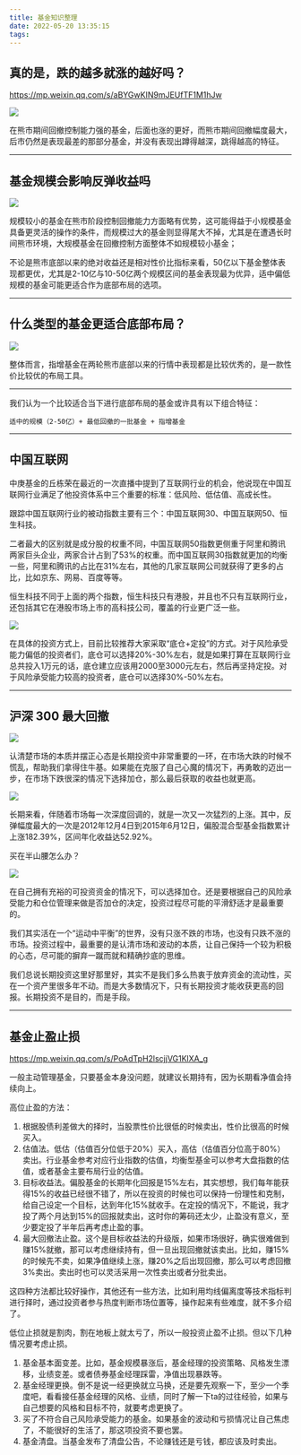 ```yaml
---
title: 基金知识整理
date: 2022-05-20 13:35:15
tags:
---
```

## 真的是，跌的越多就涨的越好吗？
https://mp.weixin.qq.com/s/aBYGwKIN9mJEUfTF1M1hJw

![](https://blog-1251103437.cos.ap-beijing.myqcloud.com/202205201341124.png)

在熊市期间回撤控制能力强的基金，后面也涨的更好，而熊市期间回撤幅度最大，后市仍然是表现最差的那部分基金，并没有表现出蹲得越深，跳得越高的特征。

---

## 基金规模会影响反弹收益吗

![](https://blog-1251103437.cos.ap-beijing.myqcloud.com/202205201351884.png)

规模较小的基金在熊市阶段控制回撤能力方面略有优势，这可能得益于小规模基金具备更灵活的操作的条件，而规模过大的基金则显得尾大不掉，尤其是在遭遇长时间熊市环境，大规模基金在回撤控制方面整体不如规模较小基金；

不论是熊市底部以来的绝对收益还是相对性价比指标来看，50亿以下基金整体表现都更优，尤其是2-10亿与10-50亿两个规模区间的基金表现最为优异，适中偏低规模的基金可能更适合作为底部布局的选项。

---

## 什么类型的基金更适合底部布局？

![](https://blog-1251103437.cos.ap-beijing.myqcloud.com/202205201348786.png)

整体而言，指增基金在两轮熊市底部以来的行情中表现都是比较优秀的，是一款性价比较优的布局工具。

---

我们认为一个比较适合当下进行底部布局的基金或许具有以下组合特征：

    适中的规模（2-50亿）+ 最低回撤的一批基金 + 指增基金

---
## 中国互联网

中庚基金的丘栋荣在最近的一次直播中提到了互联网行业的机会，他说现在中国互联网行业满足了他投资体系中三个重要的标准：低风险、低估值、高成长性。

跟踪中国互联网行业的被动指数主要有三个：中国互联网30、中国互联网50、恒生科技。

二者最大的区别就是成分股的权重不同，中国互联网50指数更侧重于阿里和腾讯两家巨头企业，两家合计占到了53%的权重。而中国互联网30指数就更加的均衡一些，阿里和腾讯的占比在31%左右，其他的几家互联网公司就获得了更多的占比，比如京东、网易、百度等等。

恒生科技不同于上面的两个指数，恒生科技只有港股，并且也不只有互联网行业，还包括其它在港股市场上市的高科技公司，覆盖的行业更广泛一些。

![](https://blog-1251103437.cos.ap-beijing.myqcloud.com/202205201713993.png)

在具体的投资方式上，目前比较推荐大家采取“底仓+定投”的方式。对于风险承受能力偏低的投资者们，底仓可以选择20%-30%左右，就是如果打算在互联网行业总共投入1万元的话，底仓建立应该用2000至3000元左右，然后再坚持定投。对于风险承受能力较高的投资者，底仓可以选择30%-50%左右。

---
## 沪深 300 最大回撤

![](https://blog-1251103437.cos.ap-beijing.myqcloud.com/202205201718402.png)

认清楚市场的本质并摆正心态是长期投资中非常重要的一环，在市场大跌的时候不慌乱，帮助我们拿得住牛基。如果能在克服了自己心魔的情况下，再勇敢的迈出一步，在市场下跌很深的情况下选择加仓，那么最后获取的收益也就更高。

![](https://blog-1251103437.cos.ap-beijing.myqcloud.com/202205201719907.png)

长期来看，伴随着市场每一次深度回调的，就是一次又一次猛烈的上涨。其中，反弹幅度最大的一次是2012年12月4日到2015年6月12日，偏股混合型基金指数累计上涨182.39%，区间年化收益达52.92%。

买在半山腰怎么办？

![](https://blog-1251103437.cos.ap-beijing.myqcloud.com/202205201723926.png)

在自己拥有充裕的可投资资金的情况下，可以选择加仓。还是要根据自己的风险承受能力和仓位管理来做是否加仓的决定，投资过程尽可能的平滑舒适才是最重要的。

我们其实活在一个“运动中平衡”的世界，没有只涨不跌的市场，也没有只跌不涨的市场。投资过程中，最重要的是认清市场和波动的本质，让自己保持一个较为积极的心态，尽可能的摒弃一蹴而就和精确抄底的思维。

我们总说长期投资这里好那里好，其实不是我们多么热衷于放弃资金的流动性，买在一个资产里很多年不动。而是大多数情况下，只有长期投资才能收获更高的回报。长期投资不是目的，而是手段。

---

## 基金止盈止损

https://mp.weixin.qq.com/s/PoAdTpH2lscjjVG1KlXA_g

一般主动管理基金，只要基金本身没问题，就建议长期持有，因为长期看净值会持续向上。

高位止盈的方法：

1. 根据股债利差做大的择时，当股票性价比很低的时候卖出，性价比很高的时候买入。
2. 估值法。低估（估值百分位低于20%）买入，高估（估值百分位高于80%）卖出。行业基金参考对应行业指数的估值，均衡型基金可以参考大盘指数的估值，或者基金主要布局行业的估值。
3. 目标收益法。偏股基金的长期年化回报是15%左右，其实想想，我们每年能获得15%的收益已经很不错了，所以在投资的时候也可以保持一份理性和克制，给自己设定一个目标，达到年化15%就收手。在定投的情况下，不能说，我才投了两个月达到15%的回报就卖出，这时你的筹码还太少，止盈没有意义，至少要定投了半年后再考虑止盈的事。
4. 最大回撤法止盈。这个是目标收益法的升级版，如果市场很好，确实很难做到赚15%就撤，那可以考虑继续持有，但一旦出现回撤就该卖出。比如，赚15%的时候先不卖，如果净值继续上涨，赚20%之后出现回撤，那么可以考虑回撤3%卖出。卖出时也可以灵活采用一次性卖出或者分批卖出。

这四种方法都比较好操作，其他还有一些方法，比如利用均线偏离度等技术指标判进行择时，通过投资者参与热度判断市场位置等，操作起来有些难度，就不多介绍了。

低位止损就是割肉，割在地板上就太亏了，所以一般投资止盈不止损。但以下几种情况要考虑止损。

1. 基金基本面变差。比如，基金规模暴涨后，基金经理的投资策略、风格发生漂移，业绩变差。或者债券基金经理踩雷，净值出现暴跌等。
2. 基金经理更换。倒不是说一经更换就立马换，还是要先观察一下，至少一个季度吧，看看接任基金经理的风格、业绩，同时了解一下ta的过往经验，如果与自己想要的风格和目标不符，就要考虑更换了。
3. 买了不符合自己风险承受能力的基金。如果基金的波动和亏损情况让自己焦虑了，不能很好的生活了，那这项投资不要也罢。
4. 基金清盘。当基金发布了清盘公告，不论赚钱还是亏钱，都应该及时卖出。
